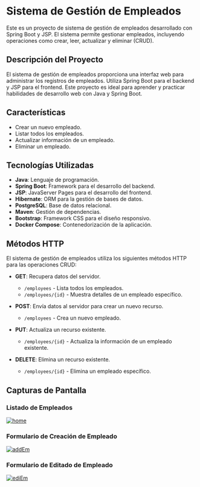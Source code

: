 # Sistema de Gestión de Empleados

Este es un proyecto de sistema de gestión de empleados desarrollado con Spring Boot y JSP. El sistema permite gestionar empleados, incluyendo operaciones como crear, leer, actualizar y eliminar (CRUD).

## Descripción del Proyecto

El sistema de gestión de empleados proporciona una interfaz web para administrar los registros de empleados. Utiliza Spring Boot para el backend y JSP para el frontend. Este proyecto es ideal para aprender y practicar habilidades de desarrollo web con Java y Spring Boot.

## Características

- Crear un nuevo empleado.
- Listar todos los empleados.
- Actualizar información de un empleado.
- Eliminar un empleado.

## Tecnologías Utilizadas

- **Java**: Lenguaje de programación.
- **Spring Boot**: Framework para el desarrollo del backend.
- **JSP**: JavaServer Pages para el desarrollo del frontend.
- **Hibernate**: ORM para la gestión de bases de datos.
- **PostgreSQL**: Base de datos relacional.
- **Maven**: Gestión de dependencias.
- **Bootstrap**: Framework CSS para el diseño responsivo.
- **Docker Compose**: Contenedorización de la aplicación.

## Métodos HTTP

El sistema de gestión de empleados utiliza los siguientes métodos HTTP para las operaciones CRUD:

- **GET**: Recupera datos del servidor.
  - `/employees` - Lista todos los empleados.
  - `/employees/{id}` - Muestra detalles de un empleado específico.

- **POST**: Envía datos al servidor para crear un nuevo recurso.
  - `/employees` - Crea un nuevo empleado.

- **PUT**: Actualiza un recurso existente.
  - `/employees/{id}` - Actualiza la información de un empleado existente.

- **DELETE**: Elimina un recurso existente.
  - `/employees/{id}` - Elimina un empleado específico.

## Capturas de Pantalla

### Listado de Empleados
<a href="https://ibb.co/YNdYqhN"><img src="https://i.ibb.co/NFNQHKF/home.png" alt="home" border="0"></a>

### Formulario de Creación de Empleado
<a href="https://ibb.co/jzYHgmw"><img src="https://i.ibb.co/ZSrNW5g/addEm.png" alt="addEm" border="0"></a>

### Formulario de Editado de Empleado
<a href="https://ibb.co/ZWyqYjg"><img src="https://i.ibb.co/zGKq7M2/ediEm.png" alt="ediEm" border="0"></a>
